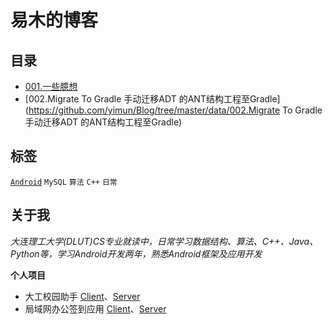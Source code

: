 # 易木的博客

## 目录
- [001.一些臆想](https://github.com/yimun/Blog/tree/master/data/001.一些臆想)
- [002.Migrate To Gradle 手动迁移ADT 的ANT结构工程至Gradle](https://github.com/yimun/Blog/tree/master/data/002.Migrate To Gradle 手动迁移ADT 的ANT结构工程至Gradle)

## 标签
[``Android``](http://www.baidu.com) ``MySQL`` ``算法`` ``C++`` ``日常``

## 关于我
*大连理工大学(DLUT)CS专业就读中，日常学习数据结构、算法、C++、Java、Python等，学习Android开发两年，熟悉Android框架及应用开发*

**个人项目**<p>
- 大工校园助手
[Client](https://github.com/yimun/Duthelper)、[Server](https://github.com/yimun/dut-server)
- 局域网办公签到应用
[Client](https://github.com/yimun/CheckIn)、[Server](https://github.com/yimun/SignSheetServer)
